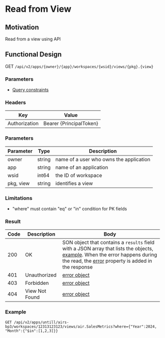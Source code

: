 # Read from View
## Motivation
Read from a view using API

## Functional Design
GET `/api/v2/apps/{owner}/{app}/workspaces/{wsid}/views/{pkg}.{view}`

### Parameters
- [Query constraints](request.md)

### Headers
| Key | Value |
| --- | --- |
| Authorization | Bearer {PrincipalToken} |

### Parameters
| Parameter | Type | Description |
| --- | --- | --- |
| owner | string | name of a user who owns the application |
| app | string | name of an application |
| wsid | int64 | the ID of workspace |
| pkg, view | string | identifies a view |

### Limitations
-  "where" must contain "eq" or "in" condition for PK fields

### Result
| Code | Description | Body |
| --- | --- | --- |
| 200 | OK | SON object that contains a `results` field with a JSON array that lists the objects, [example](query-constraints.md#response). When the error happens during the read, the [error](errors.md) property is added in the response |
| 401 | Unauthorized | [error object](errors.md) |
| 403 | Forbidden | [error object](errors.md) |
| 404 | View Not Found | [error object](errors.md) |

### Example
`GET /api/v2/apps/untill/airs-bp3/workspaces/12313123123/views/air.SalesMetrics?where={"Year":2024, "Month":{"$in":[1,2,3]}}`
